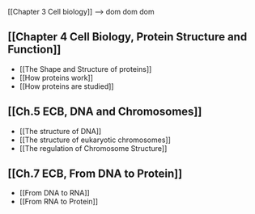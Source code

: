 [[Chapter 3 Cell biology]] --> dom dom dom
## [[Chapter 4 Cell Biology, Protein Structure and Function]]
-  [[The Shape and Structure of proteins]]
- [[How proteins work]]
- [[How proteins are studied]]

## [[Ch.5 ECB, DNA and Chromosomes]]
- [[The structure of DNA]]
- [[The structure of eukaryotic chromosomes]]
- [[The regulation of Chromosome Structure]]

## [[Ch.7 ECB, From DNA to Protein]]
- [[From DNA to RNA]]
- [[From RNA to Protein]]
